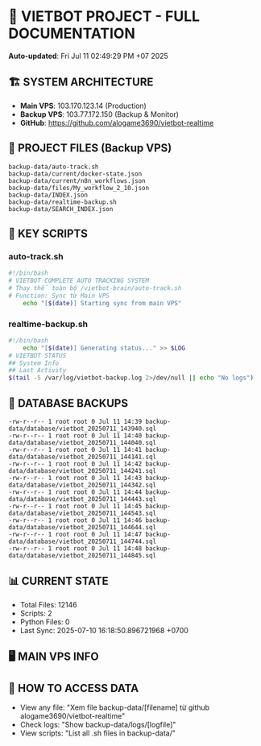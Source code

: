 # 🤖 VIETBOT PROJECT - FULL DOCUMENTATION
**Auto-updated**: Fri Jul 11 02:49:29 PM +07 2025

## 🏗️ SYSTEM ARCHITECTURE
- **Main VPS**: 103.170.123.14 (Production)
- **Backup VPS**: 103.77.172.150 (Backup & Monitor)
- **GitHub**: https://github.com/alogame3690/vietbot-realtime

## 📁 PROJECT FILES (Backup VPS)
```
backup-data/auto-track.sh
backup-data/current/docker-state.json
backup-data/current/n8n_workflows.json
backup-data/files/My_workflow_2_10.json
backup-data/INDEX.json
backup-data/realtime-backup.sh
backup-data/SEARCH_INDEX.json
```

## 🔧 KEY SCRIPTS
### auto-track.sh
```bash
#!/bin/bash
# VIETBOT COMPLETE AUTO TRACKING SYSTEM
# Thay thế toàn bộ /vietbot-brain/auto-track.sh
# Function: Sync từ Main VPS
    echo "[$(date)] Starting sync from main VPS"
```
### realtime-backup.sh
```bash
#!/bin/bash
    echo "[$(date)] Generating status..." >> $LOG
# VIETBOT STATUS
## System Info
## Last Activity
$(tail -5 /var/log/vietbot-backup.log 2>/dev/null || echo "No logs")
```

## 💾 DATABASE BACKUPS
```
-rw-r--r-- 1 root root 0 Jul 11 14:39 backup-data/database/vietbot_20250711_143940.sql
-rw-r--r-- 1 root root 0 Jul 11 14:40 backup-data/database/vietbot_20250711_144040.sql
-rw-r--r-- 1 root root 0 Jul 11 14:41 backup-data/database/vietbot_20250711_144141.sql
-rw-r--r-- 1 root root 0 Jul 11 14:42 backup-data/database/vietbot_20250711_144241.sql
-rw-r--r-- 1 root root 0 Jul 11 14:43 backup-data/database/vietbot_20250711_144342.sql
-rw-r--r-- 1 root root 0 Jul 11 14:44 backup-data/database/vietbot_20250711_144443.sql
-rw-r--r-- 1 root root 0 Jul 11 14:45 backup-data/database/vietbot_20250711_144543.sql
-rw-r--r-- 1 root root 0 Jul 11 14:46 backup-data/database/vietbot_20250711_144644.sql
-rw-r--r-- 1 root root 0 Jul 11 14:47 backup-data/database/vietbot_20250711_144744.sql
-rw-r--r-- 1 root root 0 Jul 11 14:48 backup-data/database/vietbot_20250711_144845.sql
```

## 📊 CURRENT STATE
- Total Files: 12146
- Scripts: 2
- Python Files: 0
- Last Sync: 2025-07-10 16:18:50.896721968 +0700

## 🖥️ MAIN VPS INFO


## 🚨 HOW TO ACCESS DATA
- View any file: "Xem file backup-data/[filename] từ github alogame3690/vietbot-realtime"
- Check logs: "Show backup-data/logs/[logfile]"
- View scripts: "List all .sh files in backup-data/"
